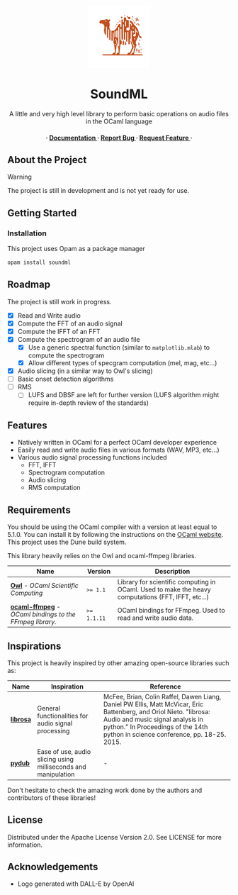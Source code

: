 <div align='center'>

<img src="soundml_logo.svg" width="140px" alt="SoundML Logo">

<h1>SoundML</h1>
<p>A little and very high level library to perform basic operations on audio files in the OCaml language</p>

<h4> <span> · </span> <a href="https://github.com/gabyfle/SoundML/blob/master/README.md"> Documentation </a> <span> · </span> <a href="https://github.com/gabyfle/SoundML/issues"> Report Bug </a> <span> · </span> <a href="https://github.com/gabyfle/SoundML/issues"> Request Feature </a> · </h4>


</div>

## About the Project

> [!WARNING]
> The project is still in development and is not yet ready for use.

## Getting Started

### Installation

This project uses Opam as a package manager
```bash
opam install soundml
```

## Roadmap

The project is still work in progress.

* [x] Read and Write audio
* [x] Compute the FFT of an audio signal
* [x] Compute the IFFT of an FFT
* [x] Compute the spectrogram of an audio file
  * [x] Use a generic spectral function (similar to `matplotlib.mlab`) to compute the spectrogram
  * [x] Allow different types of specgram computation (mel, mag, etc...)
* [x] Audio slicing (in a similar way to Owl's slicing)
* [ ] Basic onset detection algorithms
* [ ] RMS
  * [ ] LUFS and DBSF are left for further version (LUFS algorithm might require in-depth review of the standards)

## Features
 - Natively written in OCaml for a perfect OCaml developer experience
 - Easily read and write audio files in various formats (WAV, MP3, etc...)
 - Various audio signal processing functions included
   - FFT, IFFT
   - Spectrogram computation
   - Audio slicing
   - RMS computation


## Requirements

You should be using the OCaml compiler with a version at least equal to 5.1.0. You can install it by following the instructions on the [OCaml website](https://ocaml.org/docs/install.html). This project uses the Dune build system.

This library heavily relies on the Owl and ocaml-ffmpeg libraries.

<div align=center>

| Name                                                                                                  | Version     | Description                                                                                        |
| ----------------------------------------------------------------------------------------------------- | ----------- | -------------------------------------------------------------------------------------------------- |
| [**Owl**](https://github.com/owlbarn/owl) - *OCaml Scientific Computing*                              | `>= 1.1`    | Library for scientific computing in OCaml. Used to make the heavy computations (FFT, IFFT, etc...) |
| [**ocaml-ffmpeg**](https://github.com/savonet/ocaml-ffmpeg) - *OCaml bindings to the FFmpeg library.* | `>= 1.1.11` | OCaml bindings for FFmpeg. Used to read and write audio data.                                      |

</div>

## Inspirations

This project is heavily inspired by other amazing open-source libraries such as:


<div align=center>

| Name                                              | Inspiration                                                    | Reference                                                                                                                                                                                                                                 |
| ------------------------------------------------- | -------------------------------------------------------------- | ----------------------------------------------------------------------------------------------------------------------------------------------------------------------------------------------------------------------------------------- |
| [**librosa**](https://github.com/librosa/librosa) | General functionalities for audio signal processing            | McFee, Brian, Colin Raffel, Dawen Liang, Daniel PW Ellis, Matt McVicar, Eric Battenberg, and Oriol Nieto. "librosa: Audio and music signal analysis in python." In Proceedings of the 14th python in science conference, pp. 18-25. 2015. |
| [**pydub**](https://github.com/jiaaro/pydub)      | Ease of use, audio slicing using milliseconds and manipulation | -                                                                                                                                                                                                                                         |

</div>

Don't hesitate to check the amazing work done by the authors and contributors of these libraries!

## License

Distributed under the Apache License Version 2.0. See LICENSE for more information.

## Acknowledgements

* Logo generated with DALL-E by OpenAI
